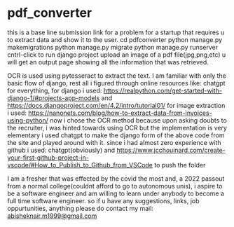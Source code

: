 # pdf_converter 
this is a base line submission link for a problem for a startup that requires u to extract data and show it to the user.
cd pdfconverter
python manage.py makemigrations
python manage.py migrate
python manage.py runserver
cntrl-click to run django project
upload an image of a pdf file(jpg,png,etc)
u will get an output page showing all the information that was retrieved.

OCR is used using pytesseract to extract the text. I am familiar with only the basic flow of django, rest all i figured through online resources like: chatgpt for everything, 
for django i used: https://realpython.com/get-started-with-django-1/#projects-app-models and https://docs.djangoproject.com/en/4.2/intro/tutorial01/
for image extraction i used: https://nanonets.com/blog/how-to-extract-data-from-invoices-using-python/ now i chose the OCR method because upon asking doubts to the recruiter, i was hinted towards using OCR but the implementation is very elementary
i used chatgpt to make the django form of the above code from the site and played around with it.
since i had almost zero experience with github i used: chatgpt(obviously) and https://www.jcchouinard.com/create-your-first-github-project-in-vscode/#How_to_Publish_to_Github_from_VSCode to push the folder

I am a fresher that was effected by the covid the most and, a 2022 passout from a normal college(couldnt afford to go to autonomous unis), i aspire to be a software engineer and am willing to learn under anybody to become a full time software engineer.
so if u have any suggestions, links, job oppurtunities, anything please do contact my mail: abisheknair.m1999@gmail.com
